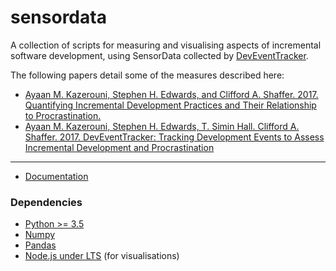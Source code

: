 # sensordata

A collection of scripts for measuring and visualising aspects of incremental software development, using SensorData collected by [DevEventTracker](https://github.com/web-cat/eclipse-plugins-importer-exporter/tree/DevEventTrackerAddition).

The following papers detail some of the measures described here:

* [Ayaan M. Kazerouni, Stephen H. Edwards, and Clifford A. Shaffer. 2017. Quantifying Incremental Development Practices and Their Relationship to Procrastination.](https://people.cs.vt.edu/ayaan/assets/publications/quantifying-incremental-development-procrastination.pdf)
* [Ayaan M. Kazerouni, Stephen H. Edwards, T. Simin Hall. Clifford A. Shaffer. 2017. DevEventTracker: Tracking Development Events to Assess Incremental Development and Procrastination](http://people.cs.vt.edu/ayaan/assets/publications/deveventtracker.pdf)

---

* [Documentation](https://ayaankazerouni.github.io/sensordata)

### Dependencies
* [Python >= 3.5](https://docs.python.org/3.5/)
* [Numpy](http://www.numpy.org/)
* [Pandas](http://pandas.pydata.org/)
* [Node.js under LTS](https://github.com/nodejs/LTS) (for visualisations)

